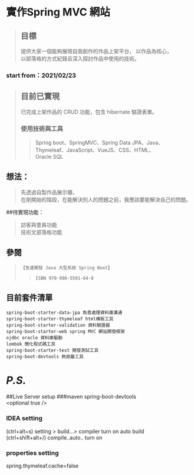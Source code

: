 # 實作Spring MVC 網站
> ## 目標  
> 提供大家一個能夠展現自我創作的作品上架平台，
> 以作品為核心，  
> 以部落格的方式紀錄且深入探討作品中使用的技術。  
> 
### start from：2021/02/23 
> ## 目前已實現
> 已完成上架作品的 CRUD 功能，包含 hibernate 驗證表單。  
> ### 使用技術與工具
>> Spring boot、SpringMVC、Spring Data JPA、Java、  
>> Thymeleaf、JavaScript、VueJS、CSS、HTML、  
>> Oracle SQL
>> 


## 想法：
> 先透過自製作品展示櫃，  
> 在剛開始的階段，在能解決別人的問題之前，我應該要能解決自己的問題。  
>

##待實現功能：
> 訪客與會員功能  
> 技術文部落格功能


## 參閱
> `【急速開發 Java 大型系統 Spring Boot】`  
>> `ISBN 978-986-5501-64-8`

## 目前套件清單
`spring-boot-starter-data-jpa 負責處理資料庫溝通`  
`spring-boot-starter-thymeleaf html模板工具`  
`spring-boot-starter-validation 資料驗證器`  
`spring-boot-starter-web spring MVC 網站開發框架`  
`ojdbc oracle 資料庫驅動`  
`lombok 簡化程式碼工具`  
`spring-boot-starter-test 開發測試工具`  
`spring-boot-devtools 熱部屬工具`


# <i>P.S.</i>
##Live Server setup
###maven
spring-boot-devtools  
\<optional true />
### IDEA setting 
(ctrl+alt+s) setting > build...> compiler turn on auto build  
(ctrl+shift+alt+/) compile..auto.. turn on
### properties setting
spring.thymeleaf.cache=false



